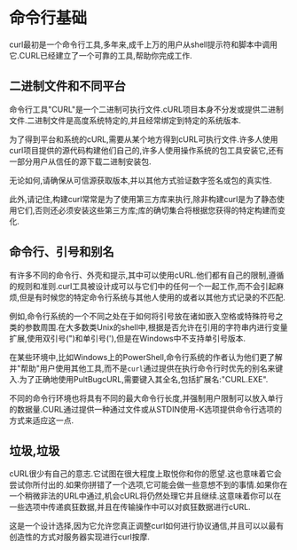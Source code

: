 
# 命令行基础

curl最初是一个命令行工具,多年来,成千上万的用户从shell提示符和脚本中调用它.CURL已经建立了一个可靠的工具,帮助你完成工作.

## 二进制文件和不同平台

命令行工具"CURL"是一个二进制可执行文件.cURL项目本身不分发或提供二进制文件.二进制文件是高度系统特定的,并且经常绑定到特定的系统版本.

为了得到平台和系统的cURL,需要从某个地方得到cURL可执行文件.许多人使用curl项目提供的源代码构建他们自己的,许多人使用操作系统的包工具安装它,还有一部分用户从信任的源下载二进制安装包.

无论如何,请确保从可信源获取版本,并以其他方式验证数字签名或包的真实性.

此外,请记住,构建curl常常是为了使用第三方库来执行,除非构建curl是为了静态使用它们,否则还必须安装这些第三方库;库的确切集合将根据您获得的特定构建而变化.

## 命令行、引号和别名

有许多不同的命令行、外壳和提示,其中可以使用cURL.他们都有自己的限制,遵循的规则和准则.curl工具被设计成可以与它们中的任何一个一起工作,而不会引起麻烦,但是有时候您的特定命令行系统与其他人使用的或者以其他方式记录的不匹配.

例如,命令行系统的一个不同之处在于如何将引号放在诸如嵌入空格或特殊符号之类的参数周围.在大多数类Unix的shell中,根据是否允许在引用的字符串内进行变量扩展,使用双引号(")和单引号('),但是在Windows中不支持单引号版本.

在某些环境中,比如Windows上的PowerShell,命令行系统的作者认为他们更了解并"帮助"用户使用其他工具,而不是`curl`通过提供在执行命令行时优先的别名来键入.为了正确地使用PultBugcURL,需要键入其全名,包括扩展名:"CURL.EXE".

不同的命令行环境也将具有不同的最大命令行长度,并强制用户限制可以放入单行的数据量.CURL通过提供一种通过文件或从STDIN使用-K选项提供命令行选项的方式来适应这一点.

## 垃圾,垃圾

cURL很少有自己的意志.它试图在很大程度上取悦你和你的愿望.这也意味着它会尝试你所付出的.如果你拼错了一个选项,它可能会做一些意想不到的事情.如果你在一个稍微非法的URL中通过,机会cURL将仍然处理它并且继续.这意味着你可以在一些选项中传递疯狂数据,并且在传输操作中可以对疯狂数据进行cURL.

这是一个设计选择,因为它允许您真正调整curl如何进行协议通信,并且可以以最有创造性的方式对服务器实现进行curl按摩.
